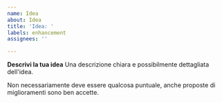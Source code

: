 ```yaml
---
name: Idea
about: Idea
title: 'Idea: '
labels: enhancement
assignees: ''

---
```


**Descrivi la tua idea**
Una descrizione chiara e possibilmente dettagliata dell'idea.

Non necessariamente deve essere qualcosa puntuale, anche proposte di miglioramenti sono ben accette.
